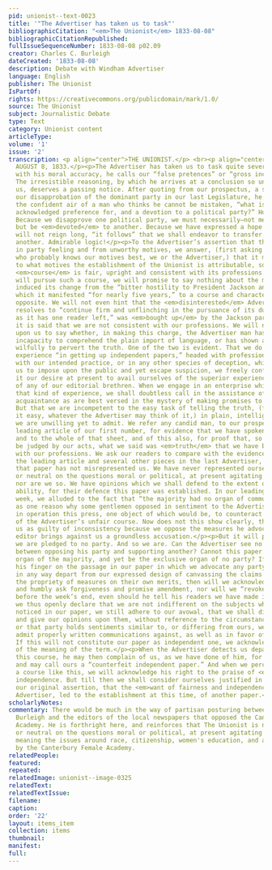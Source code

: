 ```yaml
---
pid: unionist--text-0023
title: '"The Advertiser has taken us to task"'
bibliographicCitation: "<em>The Unionist</em> 1833-08-08"
bibliographicCitationRepublished: 
fullIssueSequenceNumber: 1833-08-08 p02.09
creator: Charles C. Burleigh
dateCreated: '1833-08-08'
description: Debate with Windham Advertiser
language: English
publisher: The Unionist
IsPartOf: 
rights: https://creativecommons.org/publicdomain/mark/1.0/
source: The Unionist
subject: Journalistic Debate
type: Text
category: Unionist content
articleType: 
volume: '1'
issue: '2'
transcription: <p align="center">THE UNIONIST.</p> <br><p align="center">BROOKLYN,
  AUGUST 8, 1833.</p><p>The Advertiser has taken us to task quite severely, for what,
  with his moral accuracy, he calls our “false pretences” or “gross inconsistency.”
  The irresistible reasoning, by which he arrives at a conclusion so unfavorable to
  us, deserves a passing notice. After quoting from our prospectus, a sentence showing
  our disapprobation of the dominant party in our last Legislature, he goes on with
  the confident air of a man who thinks he cannot be mistaken, “what is this but an
  acknowledged preference for, and a devotion to a political party?” How conclusive!
  Because we disapprove one political party, we must necessarily—not merely approve,
  but be <em>devoted</em> to another. Because we have expressed a hope that one party
  will not reign long, “it follows” that we shall endeavor to transfer the rule to
  another. Admirable logic!</p><p>To the Advertiser’s assertion that the paper originated
  in party feeling and from unworthy motives, we answer, (first asking by the way,
  who probably knows our motives best, we or the Advertiser,) that it matters little
  to what motives the establishment of the Unionist is attributable, so long as its
  <em>course</em> is fair, upright and consistent with its professions. If the Advertiser
  will pursue such a course, we will promise to say nothing about the motives which
  induced its change from the “bitter hostility to President Jackson and his friends”
  which it manifested “for nearly five years,” to a course and character diametrically
  opposite. We will not even hint that the <em>disinterested</em> Advertiser which
  resolves to “continue firm and unflinching in the pursuance of its duty, so long
  as it has one reader left,” was <em>bought up</em> by the Jackson party.</p><p>But
  it is said that we are not consistent with our professions. We will not take it
  upon us to say whether, in making this charge, the Advertiser man has exposed his
  incapacity to comprehend the plain import of language, or has shown a disposition,
  wilfully to pervert the truth. One of the two is evident. That we do not possess
  experience “in getting up independent papers,” headed with professions at variance
  with our intended practice, or in any other species of deception, which would enable
  us to impose upon the public and yet escape suspicion, we freely confess; nor is
  it our desire at present to avail ourselves of the superior experience in such matters
  of any of our editorial brethren. When we engage in an enterprise which requires
  that kind of experience, we shall doubtless call in the assistance of such of our
  acquaintance as are best versed in the mystery of making promises to be “revoked.”
  But that we are incompetent to the easy task of telling the truth, (for we consider
  it easy, whatever the Advertiser may think of it,) in plain, intelligible language,
  we are unwilling yet to admit. We refer any candid man, to our prospectus, and the
  leading article of our first number, for evidence that we have spoken intelligibly;
  and to the whole of that sheet, and of this also, for proof that, so far as we can
  be judged by our acts, what we said was <em>truth</em> that we have been consistent
  with our professions. We ask our readers to compare with the evidence thus collected,
  the leading article and several other pieces in the last Advertiser, and say if
  that paper has not misrepresented us. We have never represented ourselves as indifferent
  or neutral on the questions moral or political, at present agitating the community,
  nor are we so. We have opinions which we shall defend to the extent of our poor
  ability, for their defence this paper was established. In our leading article last
  week, we alluded to the fact that “the majority had no organ of communication,”
  as one reason why some gentlemen opposed in sentiment to the Advertiser, had put
  in operation this press, one object of which would be, to counteract the effect
  of the Advertiser’s unfair course. Now does not this show clearly, that in charging
  us as guilty of inconsistency because we oppose the measures he advocates, the Advertiser
  editor brings against us a groundless accusation.</p><p>But it will perhaps be said,
  we are pledged to no party. And so we are. Can the Advertiser see no difference
  between opposing his party and supporting another? Cannot this paper be made the
  organ of the majority, and yet be the exclusive organ of no party? If he will lay
  his finger on the passage in our paper in which we advocate any party as such, or
  in any way depart from our expressed design of canvassing the claims of men and
  the propriety of measures on their own merits, then will we acknowledge our offence,
  and humbly ask forgiveness and promise amendment, nor will we “revoke our promise”
  before the week’s end, even should he tell his readers we have made it.</p><p>While
  we thus openly declare that we are not indifferent on the subjects which have been
  noticed in our paper, we still adhere to our avowal, that we shall discuss them
  and give our opinions upon them, without reference to the circumstances that this
  or that party holds sentiments similar to, or differing from ours, we shall also
  admit properly written communications against, as well as in favor of our views.
  If this will not constitute our paper as independent one, we acknowledge our ignorance
  of the meaning of the term.</p><p>When the Advertiser detects us departing from
  this course, he may then complain of us, as we have done of him, for being one sided,
  and may call ours a “counterfeit independent paper.” And when we perceive him pursuing
  a course like this, we will acknowledge his right to the praise of <em>genuine</em>
  independence. But till then we shall consider ourselves justified in adhering to
  our original assertion, that the <em>want of fairness and independence </em>in the
  Advertiser, led to the establishment at this time, of another paper.</p>
scholarlyNotes: 
commentary: There would be much in the way of partisan posturing between Charles C.
  Burleigh and the editors of the local newspapers that opposed the Canterbury Female
  Academy. He is forthright here, and reinforces that The Unionist is not "indifferent
  or neutral on the questions moral or political, at present agitating the community,"
  meaning the issues around race, citizenship, women's education, and abolition raised
  by the Canterbury Female Academy.
relatedPeople: 
featured: 
repeated: 
relatedImage: unionist--image-0325
relatedText: 
relatedTextIssue: 
filename: 
caption: 
order: '22'
layout: items_item
collection: items
thumbnail: 
manifest: 
full: 
---
```

